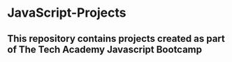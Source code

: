 # JavaScript-Projects

## This repository contains projects created as part of The Tech Academy Javascript Bootcamp
